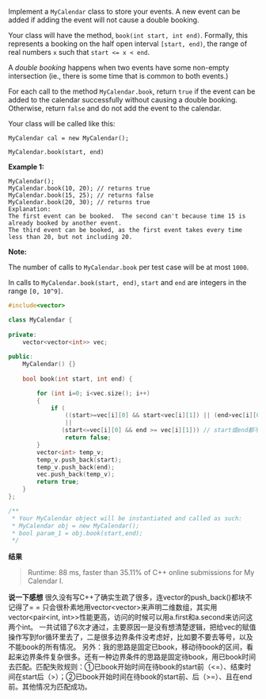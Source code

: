Implement a `MyCalendar` class to store your events. A new event can be added if adding the event will not cause a double booking. 

 Your class will have the method, `book(int start, int end)`.  Formally, this represents a booking on the half open interval `[start, end)`, the range of real numbers `x` such that `start <= x < end`. 

 A *double booking* happens when two events have some non-empty intersection (ie., there is some time that is common to both events.) 

 For each call to the method `MyCalendar.book`, return `true` if the event can be added to the calendar successfully without causing a double booking.  Otherwise, return `false` and do not add the event to the calendar. 

  Your class will be called like this: 

```
MyCalendar cal = new MyCalendar();
```

 

```
MyCalendar.book(start, end)
```

  

**Example 1:**
 

```
MyCalendar();
MyCalendar.book(10, 20); // returns true
MyCalendar.book(15, 25); // returns false
MyCalendar.book(20, 30); // returns true
Explanation: 
The first event can be booked.  The second can't because time 15 is already booked by another event.
The third event can be booked, as the first event takes every time less than 20, but not including 20.
```

 

  

**Note:** 

The number of calls to `MyCalendar.book` per test case will be at most `1000`.

In calls to `MyCalendar.book(start, end)`, `start` and `end` are integers in the range `[0, 10^9]`.



```c++
#include<vector>

class MyCalendar {
    
private:
    vector<vector<int>> vec;
    
public:
    MyCalendar() {}
    
    bool book(int start, int end) {

        for (int i=0; i<vec.size(); i++)
        {
            if (
                ((start>=vec[i][0] && start<vec[i][1]) || (end>vec[i][0] && end<=vec[i][1])) // start或end有一方在一个已预约时间段内
                ||
               (start<=vec[i][0] && end >= vec[i][1])) // start或end都不在已预约时间段内，但它们中间包括了一个完整时间段
                return false;
        }
        vector<int> temp_v;
        temp_v.push_back(start);
        temp_v.push_back(end);
        vec.push_back(temp_v);
        return true;
    }
};

/**
 * Your MyCalendar object will be instantiated and called as such:
 * MyCalendar obj = new MyCalendar();
 * bool param_1 = obj.book(start,end);
 */
```

**结果**
>Runtime: 88 ms, faster than 35.11% of C++ online submissions for My Calendar I.

**说一下感想**
很久没有写C++了确实生疏了很多，连vector的push_back()都块不记得了= =
只会很朴素地用vector<vector<int>>来声明二维数组，其实用vector<pair<int, int>>性能更高，访问的时候可以用a.first和a.second来访问这两个int。
一共试错了6次才通过，主要原因一是没有想清楚逻辑，把给vec的赋值操作写到for循环里去了，二是很多边界条件没考虑好，比如要不要去等号，以及不能book的所有情况。
另外：我的思路是固定已book，移动待book的区间，看起来边界条件复杂很多。还有一种边界条件的思路是固定待book，用已book时间去匹配。匹配失败规则：①已book开始时间在待book的start前（<=）、结束时间在start后（>）；②已book开始时间在待book的start前、后（>=）、且在end前。其他情况为匹配成功。